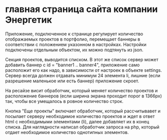 главная страница сайта компании Энергетик
=========

Приложение, подключенное к странице регулирует количество отображаемых проектов в портфолио, перемещает баннеры в соответствии с положением указонном в настройках. Настройки подключены отдельным объектом, их можно подтянуть из json.

Секция проектов, выводится списком. В этот же список сервер может добавить баннер с id = "banner1 .. banner4", приложение само расположит его как надо, в зависимости от настроек в объекте settings. Сервер всегда должен отдавать минимум 24 элемента li, лишние (если разрешение маленькое или есть баннер) приложение скроет.

На ресайзе висит обработчик, который меняет количество проектов и расположение баннеров (если ширина экрана проходит порог в 1366px) так, чтобы все умещалось в ровное количество строк. 

Кнопка "Еще проекты" включает обработчик, который рассчитывавет и посылает серверу необходимое количество проектов и ждет в ответ html с необходимыми элементами (li), далее добавляет их в конец списка. Для наглядности написал обработчик запроса на php, который отдает необходимое количество однотипных элементов.

